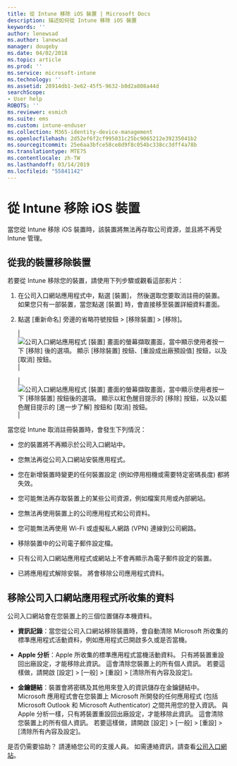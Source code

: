 ```yaml
---
title: 從 Intune 移除 iOS 裝置 | Microsoft Docs
description: 描述如何從 Intune 移除 iOS 裝置
keywords: ''
author: lenewsad
ms.author: lanewsad
manager: dougeby
ms.date: 04/02/2018
ms.topic: article
ms.prod: ''
ms.service: microsoft-intune
ms.technology: ''
ms.assetid: 28914db1-3e62-45f5-9632-b0d2a808a44d
searchScope:
- User help
ROBOTS: ''
ms.reviewer: esmich
ms.suite: ems
ms.custom: intune-enduser
ms.collection: M365-identity-device-management
ms.openlocfilehash: 2d52ef6f2cf995031c25bc9065212e39235041b2
ms.sourcegitcommit: 25e6aa3bfce58ce8d9f8c054bc338cc3dff4a78b
ms.translationtype: MTE75
ms.contentlocale: zh-TW
ms.lasthandoff: 03/14/2019
ms.locfileid: "55841142"
---
```

# <a name="remove-your-ios-device-from-intune"></a>從 Intune 移除 iOS 裝置

當您從 Intune 移除 iOS 裝置時，該裝置將無法再存取公司資源，並且將不再受 Intune 管理。


## <a name="removing-the-device-from-my-devices"></a>從我的裝置移除裝置

若要從 Intune 移除您的裝置，請使用下列步驟或觀看這部影片：


1.  在公司入口網站應用程式中，點選 [裝置]， 然後選取您要取消註冊的裝置。 如果您只有一部裝置，當您點選 [裝置] 時，會直接移至裝置詳細資料畫面。

2.  點選 [重新命名] 旁邊的省略符號按鈕 > [移除裝置] > [移除]。  

    |![公司入口網站應用程式 [裝置] 畫面的螢幕擷取畫面，當中顯示使用者按一下 [移除] 後的選項。 顯示 [移除裝置] 按鈕、[重設成出廠預設值] 按鈕，以及 [取消] 按鈕。](/intune-user-help/media/cp_ios_unenroll_after_1804_001.png)|

    |![公司入口網站應用程式 [裝置] 畫面的螢幕擷取畫面，當中顯示使用者按一下 [移除裝置] 按鈕後的選項。 顯示以紅色醒目提示的 [移除] 按鈕，以及以藍色醒目提示的 [進一步了解] 按鈕和 [取消] 按鈕。](/intune-user-help/media/cp_ios_unenroll_after_1804_002.png)|


  當您從 Intune 取消註冊裝置時，會發生下列情況：

  -   您的裝置將不再顯示於公司入口網站中。

  -   您無法再從公司入口網站安裝應用程式。

  -   您在新增裝置時變更的任何裝置設定 (例如停用相機或需要特定密碼長度) 都將失效。

  -   您可能無法再存取裝置上的某些公司資源，例如檔案共用或內部網站。

  -   您無法再使用裝置上的公司應用程式和公司資料。

  -   您可能無法再使用 Wi-Fi 或虛擬私人網路 (VPN) 連線到公司網路。

  -   移除裝置中的公司電子郵件設定檔。

  -   只有公司入口網站應用程式或網站上不會再顯示為電子郵件設定的裝置。
  
  -   已將應用程式解除安裝。 將會移除公司應用程式資料。

## <a name="removing-data-collected-by-the-company-portal-app"></a>移除公司入口網站應用程式所收集的資料

公司入口網站會在您裝置上的三個位置儲存本機資料。

-   **資訊記錄**：當您從公司入口網站移除裝置時，會自動清除 Microsoft 所收集的標準應用程式活動資料，例如應用程式已開啟多久或是否當機。

-   **Apple 分析**：Apple 所收集的標準應用程式當機活動資料。 只有將裝置重設回出廠設定，才能移除此資訊。 這會清除您裝置上的所有個人資訊。 若要這樣做，請開啟 [設定] > [一般] > [重設] > [清除所有內容及設定]。

-   **金鑰鏈結**：裝置會將密碼及其他用來登入的資訊儲存在金鑰鏈結中。 Microsoft 應用程式會在您裝置上 Microsoft 所開發的任何應用程式 (包括 Microsoft Outlook 和 Microsoft Authenticator) 之間共用您的登入資訊。 與 Apple 分析一樣，只有將裝置重設回出廠設定，才能移除此資訊。 這會清除您裝置上的所有個人資訊。 若要這樣做，請開啟 [設定] > [一般] > [重設] > [清除所有內容及設定]。


是否仍需要協助？ 請連絡您公司的支援人員。 如需連絡資訊，請查看[公司入口網站](https://go.microsoft.com/fwlink/?linkid=2010980)。
